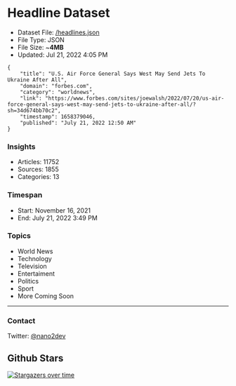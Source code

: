 # Headline Dataset

- Dataset File: [/headlines.json](https://raw.githubusercontent.com/fwd/news/master/headlines.json) 
- File Type: JSON
- File Size: ~**4MB**
- Updated: Jul 21, 2022 4:05 PM

```
{
    "title": "U.S. Air Force General Says West May Send Jets To Ukraine After All",
    "domain": "forbes.com",
    "category": "worldnews",
    "link": "https://www.forbes.com/sites/joewalsh/2022/07/20/us-air-force-general-says-west-may-send-jets-to-ukraine-after-all/?sh=34d674bb70c2",
    "timestamp": 1658379046,
    "published": "July 21, 2022 12:50 AM"
}
```

### Insights

- Articles: 11752
- Sources: 1855
- Categories: 13

### Timespan

- Start: November 16, 2021
- End: July 21, 2022 3:49 PM

### Topics

- World News
- Technology
- Television
- Entertaiment
- Politics
- Sport
- More Coming Soon

---

### Contact 

Twitter: [@nano2dev](https://twitter.com/nano2dev)

## Github Stars

[![Stargazers over time](https://starchart.cc/fwd/news.svg)](https://starchart.cc/fwd/news)
	